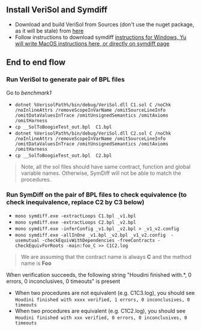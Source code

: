 ## Install VeriSol and Symdiff
* Download and build VeriSol from Sources (don't use the nuget package, as it will be stale) from [here](https://github.com/microsoft/verisol/blob/master/INSTALL.md)
* Follow instructions to download symdiff [instructions for Windows, Yu will write MacOS instructions here, or directly on symdiff page](https://github.com/boogie-org/symdiff/blob/master/docs/Documentation.md)
 
## End to end flow
### Run VeriSol to generate pair of BPL files
Go to *benchmark1*
* `dotnet %VerisolPath%/bin/debug/VeriSol.dll C1.sol C /noChk /noInlineAttrs /removeScopeInVarName /omitSourceLineInfo /omitDataValuesInTrace /omitUnsignedSemantics /omitAxioms /omitHarness` 
* `cp __SolToBoogieTest_out.bpl  C1.bpl`
* `dotnet %VerisolPath%/bin/debug/VeriSol.dll C2.sol C /noChk /noInlineAttrs /removeScopeInVarName /omitSourceLineInfo /omitDataValuesInTrace /omitUnsignedSemantics /omitAxioms /omitHarness` 
* `cp __SolToBoogieTest_out.bpl  C2.bpl`

> Note, all the sol files should have same contract, function and global variable names. Otherwise, SymDiff will not be able to match the procedures. 

### Run SymDiff on the pair of BPL files to check equivalence (to check inequivalence, replace C2 by C3 below)
* `mono symdiff.exe -extractLoops C1.bpl _v1.bpl`
* `mono symdiff.exe -extractLoops C2.bpl _v2.bpl`
* `mono symdiff.exe -inferConfig _v1.bpl _v2.bpl > _v1_v2.config`
* `mono symdiff.exe -allInOne _v1.bpl _v2.bpl _v1_v2.config  -usemutual -checkEquivWithDependencies -freeContracts -checkEquivForRoots -main:foo_C >> C1C2.log`

>  We are assuming that the contract name is always **C** and the method name is **Foo**

When verification succeeds, the following string "Houdini finished with.*, 0 errors, 0 inconclusives, 0 timeouts" is present
   *  When two procedures are not equivalent (e.g. C1C3.log), you should see `Houdini finished with xxxx verified, 1 errors, 0 inconclusives, 0 timeouts`
   *  When two procedures are equivalent (e.g. C1C2.log), you should see `Houdini finished with xxx verified, 0 errors, 0 inconclusives, 0 timeouts`
